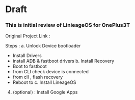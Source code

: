 # Draft

### This is initial review of LinieageOS for OnePlus3T

Original Project Link : 

Steps : 
a. Unlock Device bootloader 
- Install Drivers 
- install ADB & fastboot drivers 
b. Install Recovery
- Boot to fastboot 
- from CLI check device is connected 
- from clI , flash recovery 
- Reboot to 
c. Install LineageOS
4. (optional) : Install Google Apps 